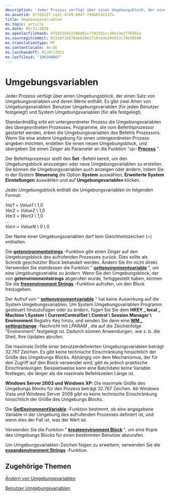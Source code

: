```yaml
---
description: 'Jeder Prozess verfügt über einen Umgebungsblock, der einen Satz von Umgebungsvariablen und deren Werte enthält. Es gibt zwei Arten von Umgebungsvariablen: Benutzer Umgebungsvariablen (für jeden Benutzer festgelegt) und System Umgebungsvariablen (für alle festgelegt).'
ms.assetid: 6732b12f-ced1-4769-b947-79da8fd2237a
title: Umgebungsvariablen
ms.topic: article
ms.date: 05/31/2018
ms.openlocfilehash: 6f50226d12286d01c77025d1cc38e33e2778392a
ms.sourcegitcommit: 831e8f3db78ab820e1710cede244553c70e50500
ms.translationtype: MT
ms.contentlocale: de-DE
ms.lasthandoff: 01/07/2021
ms.locfileid: "106348007"
---
```

# <a name="environment-variables"></a>Umgebungsvariablen

Jeder Prozess verfügt über einen Umgebungsblock, der einen Satz von Umgebungsvariablen und deren Werte enthält. Es gibt zwei Arten von Umgebungsvariablen: Benutzer Umgebungsvariablen (für jeden Benutzer festgelegt) und System Umgebungsvariablen (für alle festgelegt).

Standardmäßig erbt ein untergeordneter Prozess die Umgebungsvariablen des übergeordneten Prozesses. Programme, die vom Befehlsprozessor gestartet werden, erben die Umgebungsvariablen des Befehls Prozessors. Wenn Sie eine andere Umgebung für einen untergeordneten Prozess angeben möchten, erstellen Sie einen neuen Umgebungsblock, und übergeben Sie einen Zeiger als Parameter an die Funktion "up- [**Process**](/windows/win32/api/processthreadsapi/nf-processthreadsapi-createprocessa) ".

Der Befehlsprozessor stellt den **Set** -Befehl bereit, um den Umgebungsblock anzuzeigen oder neue Umgebungsvariablen zu erstellen. Sie können die Umgebungsvariablen auch anzeigen oder ändern, indem Sie in der System **Steuerung** die Option **System** auswählen, **Erweiterte System Einstellungen** auswählen und auf **Umgebungsvariablen** klicken.

Jeder Umgebungsblock enthält die Umgebungsvariablen im folgenden Format:<dl> *Var1* = *Value1* \\ 1,0  
*Var2* = *Value2* \\ 1,0  
*Var3* = *Wert3* \\ 1,0  
...  
*Varn* = *ValueN* \\ 0 \\ 0  
</dl>

Der Name einer Umgebungsvariablen darf kein Gleichheitszeichen (=) enthalten.

Die [**getenvironmentstrings**](/windows/win32/api/processenv/nf-processenv-getenvironmentstrings) -Funktion gibt einen Zeiger auf den Umgebungsblock des aufrufenden Prozesses zurück. Dies sollte als Schreib geschützter Block behandelt werden. Ändern Sie ihn nicht direkt. Verwenden Sie stattdessen die Funktion " [**settenvironmentvariable**](/windows/desktop/api/WinBase/nf-winbase-setenvironmentvariable) ", um eine Umgebungsvariable zu ändern. Wenn Sie den Umgebungsblock, der von **getenvironmentstrings** abgerufen wurde, fertiggestellt haben, können Sie die [**freeenvironment Strings**](/windows/win32/api/processenv/nf-processenv-freeenvironmentstringsa) -Funktion aufrufen, um den Block freizugeben.

Der Aufruf von " [**settenvironmentvariable**](/windows/desktop/api/WinBase/nf-winbase-setenvironmentvariable) " hat keine Auswirkung auf die System Umgebungsvariablen. Um System Umgebungsvariablen Programm gesteuert hinzuzufügen oder zu ändern, fügen Sie Sie dem **HKEY \_ local \_ Machine \\ System \\ CurrentControlSet \\ Control \\ Session Manager \\ Environment** Registry Key hinzu, und senden Sie dann eine [**WM \_ settingchange**](/windows/desktop/winmsg/wm-settingchange) -Nachricht mit *LPARAM* , die auf die Zeichenfolge "Environment" festgelegt ist. Dadurch können Anwendungen, wie z. b. die Shell, Ihre Updates abrufen.

Die maximale Größe einer benutzerdefinierten Umgebungsvariablen beträgt 32.767 Zeichen. Es gibt keine technische Einschränkung hinsichtlich der Größe des Umgebungs Blocks. Abhängig von dem Mechanismus, der für den Zugriff auf den Block verwendet wird, gibt es jedoch praktische Einschränkungen. Beispielsweise kann eine Batchdatei keine Variable festlegen, die länger als die maximale Befehlszeilen Länge ist.

**Windows Server 2003 und Windows XP:** Die maximale Größe des Umgebungs Blocks für den Prozess beträgt 32.767 Zeichen. Ab Windows Vista und Windows Server 2008 gibt es keine technische Einschränkung hinsichtlich der Größe des Umgebungs Blocks.

Die [**GetEnvironmentVariable**](/windows/desktop/api/WinBase/nf-winbase-getenvironmentvariable) -Funktion bestimmt, ob eine angegebene Variable in der Umgebung des aufrufenden Prozesses definiert ist, und wenn dies der Fall ist, was der Wert ist.

Verwenden Sie die Funktion " [**kreateenvironment Block**](/windows/win32/api/userenv/nf-userenv-createenvironmentblock) ", um eine Kopie des Umgebungs Blocks für einen bestimmten Benutzer abzurufen.

Um Umgebungsvariablen-Zeichen folgen zu erweitern, verwenden Sie die [**expandenvironment Strings**](/windows/desktop/api/processenv/nf-processenv-expandenvironmentstringsa) -Funktion.

## <a name="related-topics"></a>Zugehörige Themen

<dl> <dt>

[Ändern von Umgebungsvariablen](changing-environment-variables.md)
</dt> <dt>

[Benutzer Umgebungsvariablen](../shell/user-environment-variables.md)
</dt> </dl>

 

 
